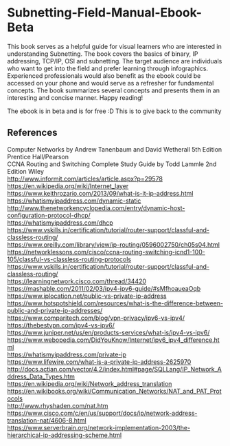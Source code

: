 # Subnetting-Field-Manual-Ebook-Beta

This book serves as a helpful guide for visual learners who are interested in understanding Subnetting. The book covers the
basics of binary, IP addressing, TCP/IP, OSI and subnetting. The target audience are individuals who want to get into the field 
and prefer learning through infographics. Experienced professionals would also benefit as the ebook could be accessed on your 
phone and would serve as a refresher for fundamental concepts. The book summarizes several concepts and presents them in an
interesting and concise manner. Happy reading!

The ebook is in beta and is for free :D 
This is to give back to the community

## References
Computer Networks by Andrew Tanenbaum and David Wetherall 5th Edition Prentice Hall/Pearson <br/>
CCNA Routing and Switching Complete Study Guide by Todd Lammle 2nd Edition Wiley <br/>
http://www.informit.com/articles/article.aspx?p=29578 <br/>
https://en.wikipedia.org/wiki/Internet_layer <br/>
https://www.keithrozario.com/2013/09/what-is-it-ip-address.html <br/>
https://whatismyipaddress.com/dynamic-static <br/>
http://www.thenetworkencyclopedia.com/entry/dynamic-host-configuration-protocol-dhcp/ <br/>
https://whatismyipaddress.com/dhcp <br/>
https://www.vskills.in/certification/tutorial/router-support/classful-and-classless-routing/ <br/>
https://www.oreilly.com/library/view/ip-routing/0596002750/ch05s04.html <br/>
https://networklessons.com/cisco/ccna-routing-switching-icnd1-100-105/classful-vs-classless-routing-protocols <br/>
https://www.vskills.in/certification/tutorial/router-support/classful-and-classless-routing/ <br/>
https://learningnetwork.cisco.com/thread/34420 <br/>
https://mashable.com/2011/02/03/ipv4-ipv6-guide/#sMfhoaueaOqb <br/>
https://www.iplocation.net/public-vs-private-ip-address <br/>
https://www.hotspotshield.com/resources/what-is-the-difference-between-public-and-private-ip-addresses/ <br/>
https://www.comparitech.com/blog/vpn-privacy/ipv6-vs-ipv4/ <br/>
https://thebestvpn.com/ipv4-vs-ipv6/ <br/>
https://www.juniper.net/us/en/products-services/what-is/ipv4-vs-ipv6/ <br/>
https://www.webopedia.com/DidYouKnow/Internet/ipv6_ipv4_difference.html <br/>
https://whatismyipaddress.com/private-ip <br/>
https://www.lifewire.com/what-is-a-private-ip-address-2625970 <br/>
http://docs.actian.com/vector/4.2/index.html#page/SQLLang/IP_Network_Address_Data_Types.htm <br/>
https://en.wikipedia.org/wiki/Network_address_translation <br/>
https://en.wikibooks.org/wiki/Communication_Networks/NAT_and_PAT_Protocols <br/>
http://www.rhyshaden.com/nat.htm <br/>
https://www.cisco.com/c/en/us/support/docs/ip/network-address-translation-nat/4606-8.html <br/>
https://www.serverbrain.org/network-implementation-2003/the-hierarchical-ip-addressing-scheme.html <br/>
